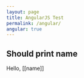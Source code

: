 ```yaml
---
layout: page
title: AngularJS Test
permalink: /angular/
angular: true
---
```

<script src="http://ajax.googleapis.com/ajax/libs/angularjs/1.0.4/angular.min.js"></script>
  
<div ng-app="myApp" ng-controller="MyCtrl">

<script>
  var myApp = angular.module('myApp', [], function($interpolateProvider) {
    $interpolateProvider.startSymbol('[[');
    $interpolateProvider.endSymbol(']]');
  });

  function MyCtrl($scope) {
    $scope.name = 'Clark Kent';
  }
  </script>

## Should print name

Hello, [[name]]

</div>


